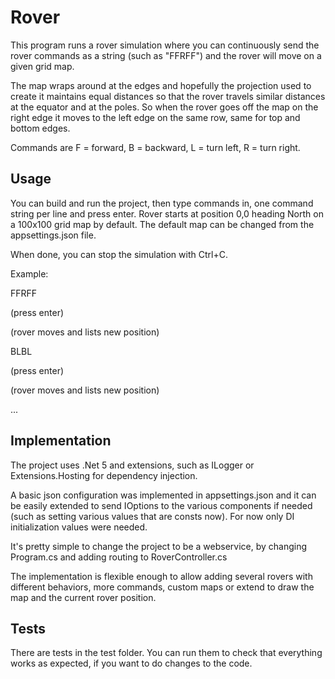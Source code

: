 ﻿# Rover

This program runs a rover simulation where you can continuously send the rover commands as a string
(such as "FFRFF") and the rover will move on a given grid map.

The map wraps around at the edges and hopefully the projection used to create it maintains equal
distances so that the rover travels similar distances at the equator and at the poles. So when
the rover goes off the map on the right edge it moves to the left edge on the same row, same for
top and bottom edges.

Commands are F = forward, B = backward, L = turn left, R = turn right.

## Usage

You can build and run the project, then type commands in, one command string per line and press enter.
Rover starts at position 0,0 heading North on a 100x100 grid map by default. The default map can be
changed from the appsettings.json file.

When done, you can stop the simulation with Ctrl+C.

Example:

FFRFF

(press enter)

(rover moves and lists new position)

BLBL

(press enter)

(rover moves and lists new position)

...


## Implementation

The project uses .Net 5 and extensions, such as ILogger or Extensions.Hosting for dependency injection.

A basic json configuration was implemented in appsettings.json and it can be easily extended to send
IOptions to the various components if needed (such as setting various values that are consts now).
For now only DI initialization values were needed.

It's pretty simple to change the project to be a webservice, by changing Program.cs and adding routing
to RoverController.cs

The implementation is flexible enough to allow adding several rovers with different behaviors, more
commands, custom maps or extend to draw the map and the current rover position.

## Tests

There are tests in the test folder. You can run them to check that everything works as expected,
if you want to do changes to the code.
